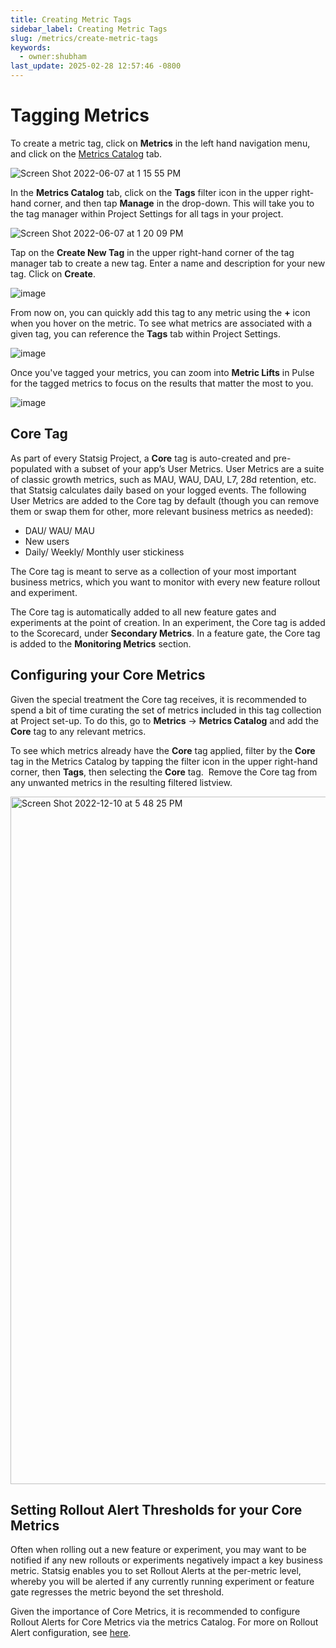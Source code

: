 ```yaml
---
title: Creating Metric Tags
sidebar_label: Creating Metric Tags
slug: /metrics/create-metric-tags
keywords:
  - owner:shubham
last_update: 2025-02-28 12:57:46 -0800
---
```


# Tagging Metrics 

To create a metric tag, click on **Metrics** in the left hand navigation menu, and click on the [Metrics Catalog](https://console.statsig.com/4TLCtqzctSqusYcQljJLJE/metrics/metrics_catalog) tab. 

![Screen Shot 2022-06-07 at 1 15 55 PM](https://user-images.githubusercontent.com/101903926/172474361-3c47eb33-0d44-457f-b3be-dc61cd085cb8.png)

In the **Metrics Catalog** tab, click on the **Tags** filter icon in the upper right-hand corner, and then tap **Manage** in the drop-down. This will take you to the tag manager within Project Settings for all tags in your project.

![Screen Shot 2022-06-07 at 1 20 09 PM](https://user-images.githubusercontent.com/101903926/172474897-7eb84784-ff21-4461-87cd-6a0c45bb7ef7.png)

Tap on the **Create New Tag** in the upper right-hand corner of the tag manager tab to create a new tag. Enter a name and description for your new tag. Click on **Create**. 

![image](https://user-images.githubusercontent.com/1315028/154555162-9309a3f5-0278-4a04-8620-245408e5d6d0.png)

From now on, you can quickly add this tag to any metric using the **+** icon when you hover on the metric. To see what metrics are associated with a given tag, you can reference the **Tags** tab within Project Settings. 

![image](https://user-images.githubusercontent.com/1315028/154557097-3a2e07d9-1bb4-4cc5-9d03-c96b61f34296.png)

Once you've tagged your metrics, you can zoom into **Metric Lifts** in Pulse for the tagged metrics to focus on the results that matter the most to you.

![image](https://user-images.githubusercontent.com/1315028/154556623-79b2b198-b24d-40fa-bcf8-0feccef70f29.png)


## Core Tag 

As part of every Statsig Project, a **Core** tag is auto-created and pre-populated with a subset of your app’s User Metrics. User Metrics are a suite of classic growth metrics, such as MAU, WAU, DAU, L7, 28d retention, etc. that Statsig calculates daily based on your logged events. The following User Metrics are added to the Core tag by default (though you can remove them or swap them for other, more relevant business metrics as needed): 

- DAU/ WAU/ MAU
- New users
- Daily/ Weekly/ Monthly user stickiness 

The Core tag is meant to serve as a collection of your most important business metrics, which you want to monitor with every new feature rollout and experiment. 

The Core tag is automatically added to all new feature gates and experiments at the point of creation. In an experiment, the Core tag is added to the Scorecard, under **Secondary Metrics**. In a feature gate, the Core tag is added to the **Monitoring Metrics** section.

## Configuring your Core Metrics
Given the special treatment the Core tag receives, it is recommended to spend a bit of time curating the set of metrics included in this tag collection at Project set-up. To do this, go to **Metrics** → **Metrics Catalog** and add the **Core** tag to any relevant metrics.

To see which metrics already have the **Core** tag applied, filter by the **Core** tag in the Metrics Catalog by tapping the filter icon in the upper right-hand corner, then **Tags**, then selecting the **Core** tag.  Remove the Core tag from any unwanted metrics in the resulting filtered listview.

<img width="1100" alt="Screen Shot 2022-12-10 at 5 48 25 PM" src="https://user-images.githubusercontent.com/101903926/206882708-399dbb67-098e-463c-aa56-df62fc5c780a.png"/>

## Setting Rollout Alert Thresholds for your Core Metrics 
Often when rolling out a new feature or experiment, you may want to be notified if any new rollouts or experiments negatively impact a key business metric. Statsig enables you to set Rollout Alerts at the per-metric level, whereby you will be alerted if any currently running experiment or feature gate regresses the metric beyond the set threshold.

Given the importance of Core Metrics, it is recommended to configure Rollout Alerts for Core Metrics via the metrics Catalog. For more on Rollout Alert configuration, see [here](/metrics/rollout-alerts).
